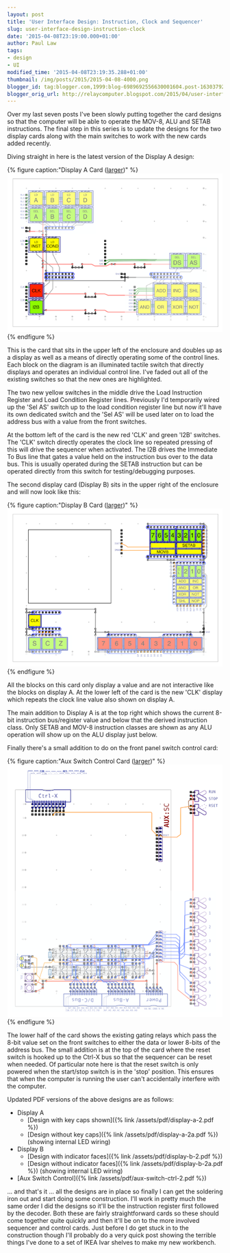```yaml
---
layout: post
title: 'User Interface Design: Instruction, Clock and Sequencer'
slug: user-interface-design-instruction-clock
date: '2015-04-08T23:19:00.000+01:00'
author: Paul Law
tags:
- design
- UI
modified_time: '2015-04-08T23:19:35.288+01:00'
thumbnail: /img/posts/2015/2015-04-08-4000.png
blogger_id: tag:blogger.com,1999:blog-6989692556630001604.post-1630379224153065346
blogger_orig_url: http://relaycomputer.blogspot.com/2015/04/user-interface-design-instruction-clock.html
---
```


Over my last seven posts I've been slowly putting together the card designs so 
that the computer will be able to operate the MOV-8, ALU and SETAB 
instructions. The final step in this series is to update the designs for the 
two display cards along with the main switches to work with the new cards 
added recently.

Diving straight in here is the latest version of 
the Display A design:

{% figure caption:"Display A Card ([larger](/img/posts/2015/2015-04-08-1000.png))" %}![Display A Card](/img/posts/2015/2015-04-08-0000.png){% endfigure %}

This is the card that 
sits in the upper left of the enclosure and doubles up as a display as well as 
a means of directly operating some of the control lines. Each block on the 
diagram is an illuminated tactile switch that directly displays and operates 
an individual control line. I've faded out all of the existing switches so 
that the new ones are highlighted.

The two new yellow switches in 
the middle drive the Load Instruction Register and Load Condition Register 
lines. Previously I'd temporarily wired up the 'Sel AS' switch up to the load 
condition register line but now it'll have its own dedicated switch and the 
'Sel AS' will be used later on to load the address bus with a value from the 
front switches.

At the bottom left of the card is the new red 'CLK' 
and green 'I2B' switches. The 'CLK' switch directly operates the clock line so 
repeated pressing of this will drive the sequencer when activated. The I2B 
drives the Immediate To Bus line that gates a value held on the instruction 
bus over to the data bus. This is usually operated during the SETAB 
instruction but can be operated directly from this switch for 
testing/debugging purposes.

The second display card (Display B) 
sits in the upper right of the enclosure and will now look like this:

{% figure caption:"Display B Card ([larger](/img/posts/2015/2015-04-08-1001.png))" %}![Display B Card](/img/posts/2015/2015-04-08-0001.png){% endfigure %}

All the blocks on this 
card only display a value and are not interactive like the blocks on display 
A. At the lower left of the card is the new 'CLK' display which repeats the 
clock line value also shown on display A.

The main addition to 
Display A is at the top right which shows the current 8-bit instruction 
bus/register value and below that the derived instruction class. Only SETAB 
and MOV-8 instruction classes are shown as any ALU operation will show up on 
the ALU display just below.

Finally there's a small addition to do 
on the front panel switch control card:

{% figure caption:"Aux Switch Control Card ([larger](/img/posts/2015/2015-04-08-1002.png))" %}![Aux Switch Control Card](/img/posts/2015/2015-04-08-0002.png){% endfigure %}

The lower half 
of the card shows the existing gating relays which pass the 8-bit value set on 
the front switches to either the data or lower 8-bits of the address bus. The 
small addition is at the top of the card where the reset switch is hooked up 
to the Ctrl-X bus so that the sequencer can be reset when needed. Of 
particular note here is that the reset switch is only powered when the 
start/stop switch is in the 'stop' position. This ensures that when the 
computer is running the user can't accidentally interfere with the 
computer.

Updated PDF versions of the above designs are as follows:

* Display A
  * [Design with key caps shown]({% link /assets/pdf/display-a-2.pdf %})
  * [Design without key caps]({% link /assets/pdf/display-a-2a.pdf %}) (showing internal LED wiring)
* Display B
  * [Design with indicator faces]({% link /assets/pdf/display-b-2.pdf %})
  * [Design without indicator faces]({% link /assets/pdf/display-b-2a.pdf %}) (showing internal LED wiring)
* [Aux Switch Control]({% link /assets/pdf/aux-switch-ctrl-2.pdf %})

... and that's it ... all the 
designs are in place so finally I can get the soldering iron out and start 
doing some construction. I'll work in pretty much the same order I did the 
designs so it'll be the instruction register first followed by the decoder. 
Both these are fairly straightforward cards so these should come together 
quite quickly and then it'll be on to the more involved sequencer and control 
cards. Just before I do get stuck in to the construction though I'll probably 
do a very quick post showing the terrible things I've done to a set of IKEA 
Ivar shelves to make my new workbench. 
